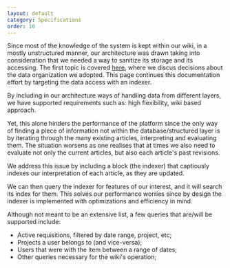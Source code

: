 ```yaml
---
layout: default
category: Specifications
order: 10
---
```


Since most of the knowledge of the system is kept within our wiki, in a
mostly unstructured manner, our architecture was drawn taking into
consideration that we needed a way to sanitize its storage and its accessing.
The first topic is covered [here](/developer/data-structure/), where we discus
decisions about the data organization we adopted. This page continues this
documentation effort by targeting the data access with an indexer.

By including in our architecture ways of handling data from different layers,
we have supported requirements such as: high flexibility, wiki based approach.

Yet, this alone hinders the performance of the platform since the only way of
finding a piece of information not within the database/structured layer is by
iterating through the many existing articles, interpreting and evaluating
them. The situation worsens as one realises that at times we also need to
evaluate not only the current articles, but also each article's past
revisions.

We address this issue by including a block (the indexer) that captiously
indexes our interpretation of each article, as they are updated.

We can then query the indexer for features of our interest, and it will search
its index for them. This solves our performance worries since by design the
indexer is implemented with optimizations and efficiency in mind.

Although not meant to be an extensive list, a few queries that are/will be
supported include:
* Active requisitions, filtered by date range, project, etc;
* Projects a user belongs to (and vice-versa);
* Users that were with the item between a range of dates;
* Other queries necessary for the wiki's operation;
